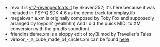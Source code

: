 * revx.it is [v17-revengeofcats.it](https://modarchive.org/index.php?request=view_by_moduleid&query=59025) by Skaven252; it's here because it was included in PSY-Q SDK 4.6 as the demo track for xmplay.lib
* megalovania.xm is originally composed by Toby Fox and supposedly arranged by loypoll? (yeahhhh) And I did the quick MIDI to XM conversion with the gm.dls soundfont.
* friendinsideme.xm is a sloppy edit of toy3i.mod by Traveller's Tales
* viraxor_-_a_cube_made_of_circles.xm can be found [here](https://modarchive.org/index.php?request=view_by_moduleid&query=207395)